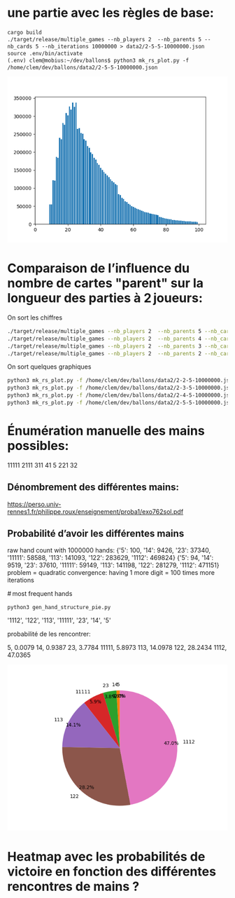 # une partie avec les règles de base:

```
cargo build
./target/release/multiple_games --nb_players 2  --nb_parents 5 --nb_cards 5 --nb_iterations 10000000 > data2/2-5-5-10000000.json
source .env/bin/activate
(.env) clem@mobius:~/dev/ballons$ python3 mk_rs_plot.py -f /home/clem/dev/ballons/data2/2-5-5-10000000.json
```

![](./notes/2-5-5-10000000.png)

# Comparaison de l’influence du nombre de cartes "parent" sur la longueur des parties à 2 joueurs:

On sort les chiffres

```bash
./target/release/multiple_games --nb_players 2  --nb_parents 5 --nb_cards 5 --nb_iterations 10000000 > data2/2-5-5-10000000.json
./target/release/multiple_games --nb_players 2  --nb_parents 4 --nb_cards 5 --nb_iterations 10000000 > data2/2-4-5-10000000.json
./target/release/multiple_games --nb_players 2  --nb_parents 3 --nb_cards 5 --nb_iterations 10000000 > data2/2-3-5-10000000.json
./target/release/multiple_games --nb_players 2  --nb_parents 2 --nb_cards 5 --nb_iterations 10000000 > data2/2-2-5-10000000.json
```

On sort quelques graphiques
```bash
python3 mk_rs_plot.py -f /home/clem/dev/ballons/data2/2-2-5-10000000.json
python3 mk_rs_plot.py -f /home/clem/dev/ballons/data2/2-3-5-10000000.json
python3 mk_rs_plot.py -f /home/clem/dev/ballons/data2/2-4-5-10000000.json
python3 mk_rs_plot.py -f /home/clem/dev/ballons/data2/2-5-5-10000000.json
```

# Énumération manuelle des mains possibles:

11111
2111
311
41
5
221
32

## Dénombrement des différentes mains:

https://perso.univ-rennes1.fr/philippe.roux/enseignement/proba1/exo762sol.pdf

## Probabilité d’avoir les différentes mains

raw hand count with 1000000 hands:
{'5': 100, '14': 9426, '23': 37340, '11111': 58588, '113': 141093, '122': 283629, '1112': 469824}
{'5': 94,  '14': 9519, '23': 37610, '11111': 59149, '113': 141198, '122': 281279, '1112': 471151}
problem = quadratic convergence: having 1 more digit = 100 times more iterations

# most frequent hands
```
python3 gen_hand_structure_pie.py
```

'1112', '122', '113', '11111', '23', '14', '5'

probabilité de les rencontrer:

5, 0.0079
14, 0.9387
23, 3.7784
11111, 5.8973
113, 14.0978
122, 28.2434
1112, 47.0365

![](./notes/piechart.png)

# Heatmap avec les probabilités de victoire en fonction des différentes rencontres de mains ?